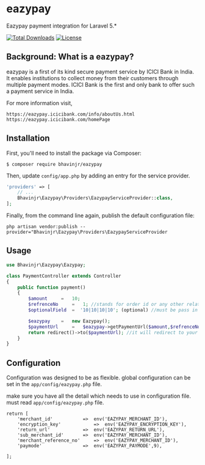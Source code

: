 # eazypay
Eazypay payment integration for Laravel 5.*

[![Total Downloads](https://poser.pugx.org/bhavinjr/eazypay/downloads)](https://packagist.org/packages/bhavinjr/eazypay)
[![License](https://poser.pugx.org/bhavinjr/eazypay/license)](https://packagist.org/packages/bhavinjr/eazypay)
## Background: What is a eazypay?

eazypay is a first of its kind secure payment service by ICICI Bank in India. It enables institutions to collect money from their customers through multiple payment modes. ICICI Bank is the first and only bank to offer such a payment service in India.

For more information visit,

	https://eazypay.icicibank.com/info/aboutUs.html 
	https://eazypay.icicibank.com/homePage
	

## Installation

First, you'll need to install the package via Composer:

```shell
$ composer require bhavinjr/eazypay
```

Then, update `config/app.php` by adding an entry for the service provider.


```php
'providers' => [
    // ...
    Bhavinjr\Eazypay\Providers\EazypayServiceProvider::class,
];
```

Finally, from the command line again, publish the default configuration file:
```shell
php artisan vendor:publish --provider="Bhavinjr\Eazypay\Providers\EazypayServiceProvider
```

## Usage


```php
use Bhavinjr\Eazypay\Eazypay;

class PaymentController extends Controller
{ 
    public function payment()
    {
    	$amount 	=   10;
    	$refrenceNo 	=   1; //stands for order id or any other related to database table
    	$optionalField 	=  '10|10|10|10'; (optional) //must be pass in pipe delimeter based on icici eazypay payment integration kit

        $eazypay 	=   new Eazypay();
        $paymentUrl 	=   $eazypay->getPaymentUrl($amount,$refrenceNo,$optionalField);
        return redirect()->to($paymentUrl); //it will redirect to your payment gateway site
    }
}
```

## Configuration

Configuration was designed to be as flexible.
global configuration can be set in the `app/config/eazypay.php` file.

make sure you have all the detail which needs to use in configuration file.
must read `app/config/eazypay.php` file.

```<?php
return [
    'merchant_id'       	=>  env('EAZYPAY_MERCHANT_ID'),
    'encryption_key'            =>  env('EAZYPAY_ENCRYPTION_KEY'),
    'return_url'        	=>  env('EAZYPAY_RETURN_URL'),
    'sub_merchant_id'   	=>  env('EAZYPAY_MERCHANT_ID'),
    'merchant_reference_no'     =>  env('EAZYPAY_MERCHANT_ID'),     
    'paymode'           	=>  env('EAZYPAY_PAYMODE',9),

];
```
